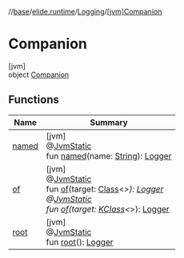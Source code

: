//[base](../../../../index.md)/[elide.runtime](../../index.md)/[Logging](../index.md)/[[jvm]Companion](index.md)

# Companion

[jvm]\
object [Companion](index.md)

## Functions

| Name | Summary |
|---|---|
| [named](named.md) | [jvm]<br>@[JvmStatic](https://kotlinlang.org/api/latest/jvm/stdlib/kotlin.jvm/-jvm-static/index.html)<br>fun [named](named.md)(name: [String](https://kotlinlang.org/api/latest/jvm/stdlib/kotlin/-string/index.html)): [Logger](../../../elide.runtime.jvm/-logger/index.md) |
| [of](of.md) | [jvm]<br>@[JvmStatic](https://kotlinlang.org/api/latest/jvm/stdlib/kotlin.jvm/-jvm-static/index.html)<br>fun [of](of.md)(target: [Class](https://docs.oracle.com/javase/8/docs/api/java/lang/Class.html)&lt;*&gt;): [Logger](../../../elide.runtime.jvm/-logger/index.md)<br>@[JvmStatic](https://kotlinlang.org/api/latest/jvm/stdlib/kotlin.jvm/-jvm-static/index.html)<br>fun [of](of.md)(target: [KClass](https://kotlinlang.org/api/latest/jvm/stdlib/kotlin.reflect/-k-class/index.html)&lt;*&gt;): [Logger](../../../elide.runtime.jvm/-logger/index.md) |
| [root](root.md) | [jvm]<br>@[JvmStatic](https://kotlinlang.org/api/latest/jvm/stdlib/kotlin.jvm/-jvm-static/index.html)<br>fun [root](root.md)(): [Logger](../../../elide.runtime.jvm/-logger/index.md) |
